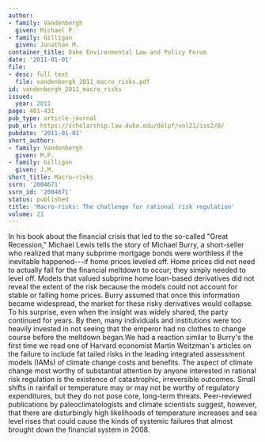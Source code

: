 ```yaml
---
author:
- family: Vandenbergh
  given: Michael P.
- family: Gilligan
  given: Jonathan M.
container_title: Duke Environmental Law and Policy Forum
date: '2011-01-01'
file:
- desc: full text
  file: vandenbergh_2011_macro_risks.pdf
id: vandenbergh_2011_macro_risks
issued:
  year: 2011
page: 401-431
pub_type: article-journal
pub_url: https://scholarship.law.duke.edu/delpf/vol21/iss2/8/
pubdate: '2011-01-01'
short_author:
- family: Vandenbergh
  given: M.P.
- family: Gilligan
  given: J.M.
short_title: Macro-risks
ssrn: '2004671'
ssrn_id: '2004671'
status: published
title: 'Macro-risks: The challenge for rational risk regulation'
volume: 21
---
```

In his book about the financial crisis that led to the so-called &quot;Great Recession,&quot; Michael Lewis tells the story of Michael Burry, a short-seller who realized that many subprime mortgage bonds were worthless if the inevitable happened---if home prices leveled off. Home prices did not need to actually fall for the financial meltdown to occur; they simply needed to level off. Models that valued subprime home loan-based derivatives did not reveal the extent of the risk because the models could not account for stable or falling home prices. Burry assumed that once this information became widespread, the market for these risky derivatives would collapse. To his surprise, even when the insight was widely shared, the party continued for years. By then, many individuals and institutions were too heavily invested in not seeing that the emperor had no clothes to change course before the meltdown began.We had a reaction similar to Burry&#x27;s the first time we read one of Harvard economist Martin Weitzman&#x27;s articles on the failure to include fat tailed risks in the leading integrated assessment models (IAMs) of climate change costs and benefits. The aspect of climate change most worthy of substantial attention by anyone interested in rational risk regulation is the existence of catastrophic, irreversible outcomes. Small shifts in rainfall or temperature may or may not be worthy of regulatory expenditures, but they do not pose core, long-term threats. Peer-reviewed publications by paleoclimatologists and climate scientists suggest, however, that there are disturbingly high likelihoods of temperature increases and sea level rises that could cause the kinds of systemic failures that almost brought down the financial system in 2008.
